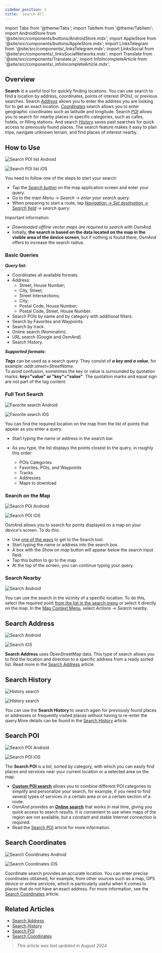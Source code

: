 ```yaml
---
sidebar_position: 1
title:  Search All
---
```


import Tabs from '@theme/Tabs';
import TabItem from '@theme/TabItem';
import AndroidStore from '@site/src/components/buttons/AndroidStore.mdx';
import AppleStore from '@site/src/components/buttons/AppleStore.mdx';
import LinksTelegram from '@site/src/components/_linksTelegram.mdx';
import LinksSocial from '@site/src/components/_linksSocialNetworks.mdx';
import Translate from '@site/src/components/Translate.js';
import InfoIncompleteArticle from '@site/src/components/_infoIncompleteArticle.mdx';


<InfoIncompleteArticle/>


## Overview

**Search** is a useful tool for quickly finding locations. You can use search to find a location by address, coordinates, points of interest (POIs), or previous searches. Search [*Address*](#search-address) allows you to enter the address you are looking for to get an exact location. [*Сoordinates*](#search-coordinates) search allows you to enter geographic coordinates such as latitude and longitude. Search [*POI*](#search-poi) allows you to search for nearby places in specific categories, such as cafes, hotels, or filling stations. And search [*History*](#search-history) saves past searches for quick access to previously found places. The search feature makes it easy to plan trips, navigate unknown terrain, and find places of interest nearby.


## How to Use

<Tabs groupId="operating-systems">

<TabItem value="android" label="Android">

![Search POI list Android](@site/static/img/search/poi_list_android.png)

</TabItem>

<TabItem value="ios" label="iOS">

![Search POI list iOS](@site/static/img/search/poi_list_1_ios.png)  

</TabItem>

</Tabs>

You need to follow one of the steps to start your search:

- Tap the [*Search button*](../widgets/map-buttons.md#search) on the map application screen and enter your query.
- Go to the main *Menu → Search → enter your search query*.
- When preparing to start a route, tap [*Navigation → Set destination → Search field*](../navigation/setup/route-navigation.md#set-target-point) *→ search query*.  


Important information:

- *Downloaded offline vector maps are required to search with OsmAnd*.
- Initially, **the search is based on the data located on the map in the visible area of the device screen**, but if nothing is found there, OsmAnd offers to increase the search radius.  

### Basic Queries

***Query list*:**

- Coordinates all available formats.
- Address:
    - Street, House Number;
    - City, Street;
    - Street Intersections;
    - City;
    - Postal Code, House Number;
    - Postal Code, Street, House Number.
- Search POIs by name and by category with additional filters.
- Search by Favorites and Waypoints.
- Search by track.
- Online search (Nominatim).
- URL search (Google and OsmAnd).
- Search History.

***Supported formats*:**  

***Tags*** can be used as a search query. They consist of ***a key and a value***, for example:
*addr:street=StreetName*.  
To avoid confusion, sometimes the key or value is surrounded by quotation marks: **key="value" or "key"="value"**. The quotation marks and equal sign are not part of the tag content.


### Full Text Search

<Tabs groupId="operating-systems">

<TabItem value="android" label="Android">

![Favorite search Android](@site/static/img/search/favorite_search_android.png)

</TabItem>

<TabItem value="ios" label="iOS">

![Favorite search iOS](@site/static/img/search/favorite_search_ios.png)  

</TabItem>

</Tabs>

You can find the required location on the map from the list of points that appear as you enter a query.

- Start typing the name or address in the search bar.
- As you type, the list displays the points closest to the query, in roughly this order:

    - POIs Categories
    - Favorites, POIs, and Waypoints
    - Tracks
    - Addresses
    - Maps to download


### Search on the Map

<Tabs groupId="operating-systems">

<TabItem value="android" label="Android">

![Search POI Android](@site/static/img/search/poi_overlay_android.png)

</TabItem>

<TabItem value="ios" label="iOS">  

![Search POI iOS](@site/static/img/search/poi_overlay_ios.png)

</TabItem>

</Tabs>

OsmAnd allows you to search for points displayed on a map on your device's screen. To do this:

- Use [one of the ways](#how-to-use) to get to the Search tool.
- Start typing the name or address into the search box.
- A box with the *Show on map* button will appear below the search input field.
- Tap this button to go to the map.
- At the top of the screen, you can continue typing your query.


### Search Nearby

![Search Android](@site/static/img/search/search_all_near_location_andr.png)

You can use the search in the vicinity of a specific location. To do this, select the required point [from the list in the search menu](#full-text-search) or select it directly on the map. In the [Map Context Menu](../map/map-context-menu.md#actions), select *Actions → Search nearby*.


## Search Address

<Tabs groupId="operating-systems">

<TabItem value="android" label="Android">

![Search Android](@site/static/img/search/search_address_2_andr.png)

</TabItem>

<TabItem value="ios" label="iOS">

![Search iOS](@site/static/img/search/street_search_ios.png)  

</TabItem>

</Tabs>

**Search Address** uses OpenStreetMap data. This type of search allows you to find the location and direction to a specific address from a ready sorted list. Read more in the [Search Address](./search-address.md) article.


## Search History

<Tabs groupId="operating-systems">

<TabItem value="android" label="Android">

![History search](@site/static/img/search/history_search_android.png)

</TabItem>

<TabItem value="ios" label="iOS">

![History search](@site/static/img/search/history_search_ios.png)

</TabItem>

</Tabs>

You can use the **Search History** to search again for previously found places or addresses or frequently visited places without having to re-enter the query.More details can be found in the [Search History](./search-history.md) article.


## Search POI

<Tabs groupId="operating-systems">

<TabItem value="android" label="Android">

![Search POI Android](@site/static/img/search/search_poi_categoties_andr.png)

</TabItem>

<TabItem value="ios" label="iOS">

![Search POI iOS](@site/static/img/search/search_poi_categoties_1_ios.png)

</TabItem>

</Tabs>

The **Search POI** is a list, sorted by category, with which you can easily find places and services near your current location or a selected area on the map.

- [**Custom POI search**](./search-poi.md#custom-poi-search) allows you to combine different POI categories to simplify and personalize your search, for example, if you need to find several types of services in a certain area or on a certain section of a route.
- OsmAnd provides an [**Online search**](./search-poi.md#online-search) that works in real time, giving you quick access to search results. It is convenient to use when maps of the region are not available, but a constant and stable Internet connection is required.
- Read the [Search POI](./search-poi.md) article for more information.


## Search Coordinates

<Tabs groupId="operating-systems">

<TabItem value="android" label="Android">

![Search Coordinates Android](@site/static/img/search/coordinates_search_android.png)

</TabItem>

<TabItem value="ios" label="iOS">

![Search Coordinates iOS](@site/static/img/search/coordinates_search_ios.png)

</TabItem>

</Tabs>

Coordinate search provides an accurate location. You can enter precise coordinates obtained, for example, from other sources such as a map, GPS device or online services, which is particularly useful when it comes to places that do not have an exact address. For more information, see the [Search Coordinates](./search-coordinates.md) article.


## Related Articles

- [Search Address](./search-address.md)
- [Search History](./search-history.md)
- [Search POI](./search-poi.md)
- [Search Coordinates](./search-coordinates.md)

> *This article was last updated in August 2024*
